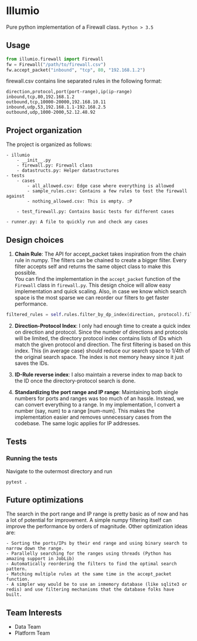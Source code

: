 # Illumio
Pure python implementation of a Firewall class.
`Python > 3.5`

## Usage
```python
from illumio.firewall import Firewall
fw = Firewall("/path/to/firewall.csv")
fw.accept_packet("inbound", "tcp", 80, "192.168.1.2")
```
firewall.csv contains line separated rules in the following format:

```csv
direction,protocol,port(port-range),ip(ip-range)
inbound,tcp,80,192.168.1.2
outbound,tcp,10000-20000,192.168.10.11
inbound,udp,53,192.168.1.1-192.168.2.5
outbound,udp,1000-2000,52.12.48.92
```

## Project organization
The project is organized as follows: 

    - illumio
        - __init__.py
        - firewall.py: Firewall class
        - datastructs.py: Helper datastructures
    - tests
        - cases
            - all_allowed.csv: Edge case where everything is allowed
            - sample_rules.csv: Contains a few rules to test the firewall against
            - nothing_allowed.csv: This is empty. :P
             
        - test_firewall.py: Contains basic tests for different cases 
    
    - runner.py: A file to quickly run and check any cases
        

## Design choices
1. **Chain Rule**: The API for accept_packet takes inspiration from the chain rule in numpy. The filters can be chained to create a bigger filter. Every filter accepts self and returns the same object class to make this possible.   
You can find the implementation in the `accept_packet` function of the `Firewall` class in `firewall.py`. This design choice will allow easy implementation and quick scaling. Also, in case we know which search space is the most sparse we can reorder our filters to get faster performance. 
```python
filtered_rules = self.rules.filter_by_dp_index(direction, protocol).filter_by_port(port).filter_by_ip(ip_address)
```
2. **Direction-Protocol Index**: I only had enough time to create a quick index on direction and protocol. Since the number of directions and protocols will be limited, the directory protocol index contains lists of IDs which match the given protocol and direction.
The first filtering is based on this index. This (in average case) should reduce our search space to 1/4th of the original search space.
The index is not memory heavy since it just saves the IDs.

3. **ID-Rule reverse index**: I also maintain a reverse index to map back to the ID once the directory-protocol search is done.  

4. **Standardizing the port range and IP range**: Maintaining both single numbers for ports and ranges was too much of an hassle. Instead, we can convert everything to a range.
In my implementation, I convert a number (say, num) to a range [num-num]. This makes the implementation easier and removes unnecessary cases from the codebase. The same logic applies for IP addresses.
## Tests
### Running the tests
Navigate to the outermost directory and run
```
pytest .
```

## Future optimizations

The search in the port range and IP range is pretty basic as of now and has a lot of potential for improvement. A simple numpy filtering itself can improve the performance by orders of magnitude. Other optimization ideas are:

    - Sorting the ports/IPs by their end range and using binary search to narrow down the range.
    - Parallelly searching for the ranges using threads (Python has amazing support in JobLib)
    - Automatically reordering the filters to find the optimal search pattern.
    - Matching multiple rules at the same time in the accept_packet function.
    - A simpler way would be to use an inmemory database (like sqlite3 or redis) and use filtering mechanisms that the database folks have built.
    
## Team Interests
  - Data Team
  - Platform Team